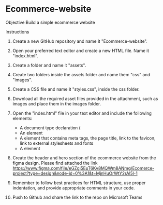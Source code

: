 # Ecommerce-website


Objective
Build a simple ecommerce website

Instructions

1. Create a new GitHub repository and name it "Ecommerce-website".

2. Open your preferred text editor and create a new HTML file. Name it "index.html".

3. Create a folder and name it "assets".

4. Create two folders inside the assets folder and name them "css" and "images".

4. Create a CSS file and name it "styles.css", inside the css folder.

5. Download all the required asset files provided in the attachment, such as images and place them in the images folder.

6. Open the "index.html" file in your text editor and include the following elements:
     - A document type declaration (<!DOCTYPE html>
     - An <html> element
     - A <head> element that contains meta tags, the page title, link to the favicon, link to external stylesheets and fonts
     - A <body> element  

7. Create the header and hero section of the ecommerce website from the figma design. Please find attached the link 
https://www.figma.com/file/eGZgj5EuT6Kv8MQWm8ANmg/Ecomerce-project?type=design&node-id=0%3A1&t=MjnHuOrWtY2rAl5I-1 

8. Remember to follow best practices for HTML structure, use proper indentation, and provide appropriate comments in your code.

9. Push to Github and share the link to the repo on Microsoft Teams
